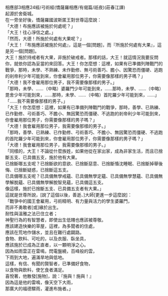 相應部3相應24經/弓術經(憍薩羅相應/有偈篇/祇夜)(莊春江譯)  
起源於舍衛城。  
在一旁坐好後，憍薩羅國波斯匿王對世尊這麼說：  
「大德！布施應該被施於何處呢？」  
「大王！往心淨信之處。」  
「然而，大德！所施於何處有大果呢？」  
「大王！『布施應該被施於何處』，這是一個[問題]，而『所施於何處有大果』，這是另一個[問題]。  
大王！施於持戒者有大果，非施於破戒者。那樣的話，大王！就這情況我要反問你，就依你認為妥當的來回答。大王！你怎麼想：這裡，如果有已準備列陣戰鬥的戰爭，那時，未學、不熟練、未作勤修、無弓術善巧、膽小、因驚恐而僵硬、逃跑的剎帝利少年可能到來，你會雇用那位男子，你需要像那樣的男子嗎？」  
「大德！我不會雇用那位男子，我不需要像那樣的男子。」  
「那時，未學、……（中略）婆羅門少年可能到來，……那時，未學、……（中略）毘舍少年可能到來，……那時，未學、……（中略）首陀羅少年可能到來，……」「……我不需要像那樣的男子。」  
「大王！你怎麼想：這裡，如果有已準備列陣戰鬥的戰爭，那時，善學、已熟練、已作勤修、弓術善巧、不膽小、無因驚恐而僵硬、不逃跑的剎帝利少年可能到來，你會雇用那位男子，你需要像那樣的男子嗎？」  
「大德！我會雇用那位男子，我需要像那樣的男子。」  
「那時，善學、已熟練、已作勤修、弓術善巧、不膽小、無因驚恐而僵硬、不逃跑的首陀羅少年可能到來，你會雇用那位男子，你需要像那樣的男子嗎？」  
「大德！我會雇用那位男子，我需要像那樣的男子。」  
「同樣的，大王！不論從什麼族姓，如果他從在家出家，成為非家生活，而且已捨斷五支、已具備五支，施於他有大果。  
已捨斷哪五支呢？已捨斷欲的意欲、已捨斷惡意、已捨斷惛沈睡眠、已捨斷掉舉後悔、已捨斷疑惑，已捨斷這五支。  
已具備哪五支呢？已具備無學戒蘊、已具備無學定蘊、已具備無學慧蘊、已具備無學解脫蘊、已具備無學解脫智見蘊，已具備這五支。  
像這樣，施於已捨斷五支、已具備五支者有大果。」  
這就是世尊所說，[說了這個以後，善逝、]大師[更進一步這麼說]：  
「戰爭中的國王會雇用，弓術精明、有力量與活力的學生婆羅門，  
而非不勇敢者[或]緣於出生。  
耐性與溫雅之法已住立者；  
神聖行為的有智慧者，即使出生低賤也應該被尊敬。  
應該建造快樂的草屋，這裡，為多聞者的住處，  
應該在荒地作儲水，並且在難行處闢路。  
食物、飲料、可吃的，以及衣服、臥坐具，  
應該施於已成為正直者，以一顆明淨之心。  
因為如雨雲正在雷鳴，閃電盤繞，百峰般的雲，  
下雨到大地，遍滿旱地與低地。  
這樣，有信、有聞的賢智者，已準備好食物，  
以食物與飲料，使乞食者滿足。  
喜悅著，他散發[施物]，說：『施與！施與！』  
因為這是他的雷鳴，像天空下大雨，  
那廣大的福德驟雨，灌進布施者。」  
  
  
